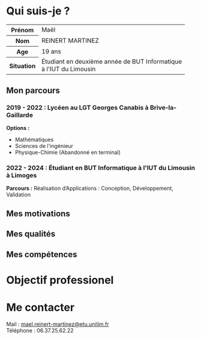 # Qui suis-je ?
<table>
  <tr>
    <th>Prénom</th>
    <td>Maël</td>
  </tr>
  <tr>
    <th>Nom</th>
    <td>REINERT MARTINEZ</td>
  </tr>
  <tr>
    <th>Age</th>
    <td>19 ans</td>
  </tr>
  <tr>
    <th>Situation</th>
    <td>Étudiant en deuxième année de BUT Informatique <br>
    à l'IUT du Limousin</td>
  </tr>
</table>

## Mon parcours
### 2019 - 2022 : Lycéen au LGT Georges Canabis à Brive-la-Gaillarde

**Options :**
- Mathématiques
- Sciences de l'ingénieur
- Physique-Chimie (Abandonné en terminal)

### 2022 - 2024 : Étudiant en BUT Informatique à l'IUT du Limousin à Limoges

**Parcours :** Réalisation d’Applications : Conception, Développement, Validation

## Mes motivations
## Mes qualités
## Mes compétences
# Objectif professionel
# Me contacter
Mail : mael.reinert-martinez@etu.unilim.fr \
Téléphone : 06.37.25.62.22
